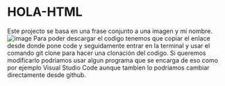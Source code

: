# HOLA-HTML
Este projecto se basa en una frase conjunto a una imagen y mi nombre.
![image](https://user-images.githubusercontent.com/116893882/200913274-95be34dc-1334-4590-8ebc-166ad99368f5.png)
Para poder descargar el codigo tenemos que copiar el enlace desde donde pone code y seguidamente entrar en la terminal y usar el comando git clone para hacer una clonación del codigo.
Si queremos modificarlo podriamos usar algun programa que se encarga de eso como por ejemplo Visual Studio Code aunque tambien lo podriamos cambiar directamente desde github.
